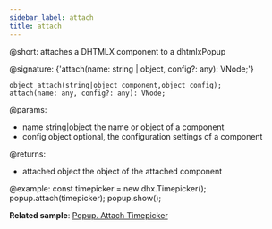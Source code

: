 ```yaml
---
sidebar_label: attach
title: attach
---          
```


@short: attaches a DHTMLX component to a dhtmlxPopup

@signature: {'attach(name: string | object, config?: any): VNode;'}

```todoapi 
object attach(string|object component,object config);
attach(name: any, config?: any): VNode;
```

@params:
- name 	string|object		the name or object of a component
- config		object	    		optional, the configuration settings of a component

@returns:
- attached			object			the object of the attached component

@example:
const timepicker = new dhx.Timepicker();
popup.attach(timepicker);
popup.show();

**Related sample**: [Popup. Attach Timepicker](https://snippet.dhtmlx.com/7x6hlbqx)

